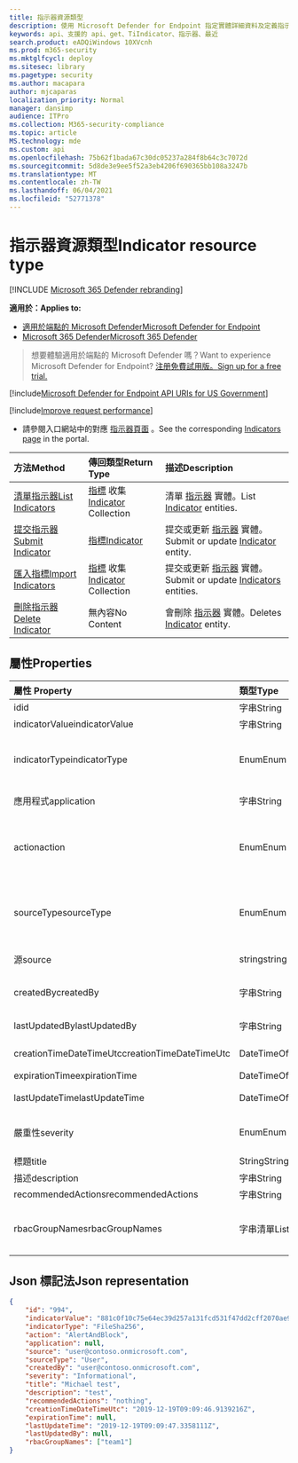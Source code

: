 ```yaml
---
title: 指示器資源類型
description: 使用 Microsoft Defender for Endpoint 指定實體詳細資料及定義指示器的到期日。
keywords: api、支援的 api、get、TiIndicator、指示器、最近
search.product: eADQiWindows 10XVcnh
ms.prod: m365-security
ms.mktglfcycl: deploy
ms.sitesec: library
ms.pagetype: security
ms.author: macapara
author: mjcaparas
localization_priority: Normal
manager: dansimp
audience: ITPro
ms.collection: M365-security-compliance
ms.topic: article
MS.technology: mde
ms.custom: api
ms.openlocfilehash: 75b62f1bada67c30dc05237a284f8b64c3c7072d
ms.sourcegitcommit: 5d8de3e9ee5f52a3eb4206f690365bb108a3247b
ms.translationtype: MT
ms.contentlocale: zh-TW
ms.lasthandoff: 06/04/2021
ms.locfileid: "52771378"
---
```

# <a name="indicator-resource-type"></a><span data-ttu-id="aa194-104">指示器資源類型</span><span class="sxs-lookup"><span data-stu-id="aa194-104">Indicator resource type</span></span>

[!INCLUDE [Microsoft 365 Defender rebranding](../../includes/microsoft-defender.md)]

<span data-ttu-id="aa194-105">**適用於：**</span><span class="sxs-lookup"><span data-stu-id="aa194-105">**Applies to:**</span></span>
- [<span data-ttu-id="aa194-106">適用於端點的 Microsoft Defender</span><span class="sxs-lookup"><span data-stu-id="aa194-106">Microsoft Defender for Endpoint</span></span>](https://go.microsoft.com/fwlink/p/?linkid=2154037)
- [<span data-ttu-id="aa194-107">Microsoft 365 Defender</span><span class="sxs-lookup"><span data-stu-id="aa194-107">Microsoft 365 Defender</span></span>](https://go.microsoft.com/fwlink/?linkid=2118804)

> <span data-ttu-id="aa194-108">想要體驗適用於端點的 Microsoft Defender 嗎？</span><span class="sxs-lookup"><span data-stu-id="aa194-108">Want to experience Microsoft Defender for Endpoint?</span></span> [<span data-ttu-id="aa194-109">注册免費試用版。</span><span class="sxs-lookup"><span data-stu-id="aa194-109">Sign up for a free trial.</span></span>](https://www.microsoft.com/microsoft-365/windows/microsoft-defender-atp?ocid=docs-wdatp-exposedapis-abovefoldlink) 


[!include[Microsoft Defender for Endpoint API URIs for US Government](../../includes/microsoft-defender-api-usgov.md)]

[!include[Improve request performance](../../includes/improve-request-performance.md)]


- <span data-ttu-id="aa194-110">請參閱入口網站中的對應 [指示器頁面](https://securitycenter.windows.com/preferences2/custom_ti_indicators/files) 。</span><span class="sxs-lookup"><span data-stu-id="aa194-110">See the corresponding [Indicators page](https://securitycenter.windows.com/preferences2/custom_ti_indicators/files) in the portal.</span></span> 

<span data-ttu-id="aa194-111">方法</span><span class="sxs-lookup"><span data-stu-id="aa194-111">Method</span></span>|<span data-ttu-id="aa194-112">傳回類型</span><span class="sxs-lookup"><span data-stu-id="aa194-112">Return Type</span></span> |<span data-ttu-id="aa194-113">描述</span><span class="sxs-lookup"><span data-stu-id="aa194-113">Description</span></span>
:---|:---|:---
[<span data-ttu-id="aa194-114">清單指示器</span><span class="sxs-lookup"><span data-stu-id="aa194-114">List Indicators</span></span>](get-ti-indicators-collection.md) | <span data-ttu-id="aa194-115">[指標](ti-indicator.md) 收集</span><span class="sxs-lookup"><span data-stu-id="aa194-115">[Indicator](ti-indicator.md) Collection</span></span> | <span data-ttu-id="aa194-116">清單 [指示器](ti-indicator.md) 實體。</span><span class="sxs-lookup"><span data-stu-id="aa194-116">List [Indicator](ti-indicator.md) entities.</span></span>
[<span data-ttu-id="aa194-117">提交指示器</span><span class="sxs-lookup"><span data-stu-id="aa194-117">Submit Indicator</span></span>](post-ti-indicator.md) | [<span data-ttu-id="aa194-118">指標</span><span class="sxs-lookup"><span data-stu-id="aa194-118">Indicator</span></span>](ti-indicator.md) | <span data-ttu-id="aa194-119">提交或更新 [指示器](ti-indicator.md) 實體。</span><span class="sxs-lookup"><span data-stu-id="aa194-119">Submit or update [Indicator](ti-indicator.md) entity.</span></span>
[<span data-ttu-id="aa194-120">匯入指標</span><span class="sxs-lookup"><span data-stu-id="aa194-120">Import Indicators</span></span>](import-ti-indicators.md) | <span data-ttu-id="aa194-121">[指標](ti-indicator.md) 收集</span><span class="sxs-lookup"><span data-stu-id="aa194-121">[Indicator](ti-indicator.md) Collection</span></span> | <span data-ttu-id="aa194-122">提交或更新 [指示器](ti-indicator.md) 實體。</span><span class="sxs-lookup"><span data-stu-id="aa194-122">Submit or update [Indicators](ti-indicator.md) entities.</span></span>
[<span data-ttu-id="aa194-123">刪除指示器</span><span class="sxs-lookup"><span data-stu-id="aa194-123">Delete Indicator</span></span>](delete-ti-indicator-by-id.md) | <span data-ttu-id="aa194-124">無內容</span><span class="sxs-lookup"><span data-stu-id="aa194-124">No Content</span></span> | <span data-ttu-id="aa194-125">會刪除 [指示器](ti-indicator.md) 實體。</span><span class="sxs-lookup"><span data-stu-id="aa194-125">Deletes [Indicator](ti-indicator.md) entity.</span></span>


## <a name="properties"></a><span data-ttu-id="aa194-126">屬性</span><span class="sxs-lookup"><span data-stu-id="aa194-126">Properties</span></span>
<span data-ttu-id="aa194-127">屬性	</span><span class="sxs-lookup"><span data-stu-id="aa194-127">Property</span></span> |  <span data-ttu-id="aa194-128">類型</span><span class="sxs-lookup"><span data-stu-id="aa194-128">Type</span></span>    |   <span data-ttu-id="aa194-129">描述</span><span class="sxs-lookup"><span data-stu-id="aa194-129">Description</span></span>
:---|:---|:---
<span data-ttu-id="aa194-130">id</span><span class="sxs-lookup"><span data-stu-id="aa194-130">id</span></span> | <span data-ttu-id="aa194-131">字串</span><span class="sxs-lookup"><span data-stu-id="aa194-131">String</span></span> | <span data-ttu-id="aa194-132">[指示器](ti-indicator.md)實體的身分識別。</span><span class="sxs-lookup"><span data-stu-id="aa194-132">Identity of the [Indicator](ti-indicator.md) entity.</span></span>
<span data-ttu-id="aa194-133">indicatorValue</span><span class="sxs-lookup"><span data-stu-id="aa194-133">indicatorValue</span></span> | <span data-ttu-id="aa194-134">字串</span><span class="sxs-lookup"><span data-stu-id="aa194-134">String</span></span> | <span data-ttu-id="aa194-135">[指標](ti-indicator.md)的值。</span><span class="sxs-lookup"><span data-stu-id="aa194-135">The value of the [Indicator](ti-indicator.md).</span></span>
<span data-ttu-id="aa194-136">indicatorType</span><span class="sxs-lookup"><span data-stu-id="aa194-136">indicatorType</span></span> | <span data-ttu-id="aa194-137">Enum</span><span class="sxs-lookup"><span data-stu-id="aa194-137">Enum</span></span> | <span data-ttu-id="aa194-138">指標的類型。</span><span class="sxs-lookup"><span data-stu-id="aa194-138">Type of the indicator.</span></span> <span data-ttu-id="aa194-139">可能的值為： "FileSha1"、"FileSha256"、"IpAddress"、"DomainName" 和 "Url"。</span><span class="sxs-lookup"><span data-stu-id="aa194-139">Possible values are: "FileSha1", "FileSha256", "IpAddress", "DomainName" and "Url".</span></span>
<span data-ttu-id="aa194-140">應用程式</span><span class="sxs-lookup"><span data-stu-id="aa194-140">application</span></span> | <span data-ttu-id="aa194-141">字串</span><span class="sxs-lookup"><span data-stu-id="aa194-141">String</span></span> | <span data-ttu-id="aa194-142">與指示器相關聯的應用程式。</span><span class="sxs-lookup"><span data-stu-id="aa194-142">The application associated with the indicator.</span></span> 
<span data-ttu-id="aa194-143">action</span><span class="sxs-lookup"><span data-stu-id="aa194-143">action</span></span> | <span data-ttu-id="aa194-144">Enum</span><span class="sxs-lookup"><span data-stu-id="aa194-144">Enum</span></span> | <span data-ttu-id="aa194-145">將在組織中探索指示器時所採取的動作。</span><span class="sxs-lookup"><span data-stu-id="aa194-145">The action that will be taken if the indicator will be discovered in the organization.</span></span> <span data-ttu-id="aa194-146">可能的值為： "Alert"、"AlertAndBlock" 和 "允許"。</span><span class="sxs-lookup"><span data-stu-id="aa194-146">Possible values are: "Alert", "AlertAndBlock", and "Allowed".</span></span>
<span data-ttu-id="aa194-147">sourceType</span><span class="sxs-lookup"><span data-stu-id="aa194-147">sourceType</span></span> | <span data-ttu-id="aa194-148">Enum</span><span class="sxs-lookup"><span data-stu-id="aa194-148">Enum</span></span> | <span data-ttu-id="aa194-149">若使用者 (所建立的指標，則為 "user"，例如，從入口網站) 「AadApp」，以防它透過 API 使用自動應用程式提交。</span><span class="sxs-lookup"><span data-stu-id="aa194-149">"User" in case the Indicator created by a user (e.g. from the portal), "AadApp" in case it submitted using automated application via the API.</span></span>
<span data-ttu-id="aa194-150">源</span><span class="sxs-lookup"><span data-stu-id="aa194-150">source</span></span> | <span data-ttu-id="aa194-151">string</span><span class="sxs-lookup"><span data-stu-id="aa194-151">string</span></span> | <span data-ttu-id="aa194-152">提交指標的使用者/應用程式名稱。</span><span class="sxs-lookup"><span data-stu-id="aa194-152">The name of the user/application that submitted the indicator.</span></span>
<span data-ttu-id="aa194-153">createdBy</span><span class="sxs-lookup"><span data-stu-id="aa194-153">createdBy</span></span> | <span data-ttu-id="aa194-154">字串</span><span class="sxs-lookup"><span data-stu-id="aa194-154">String</span></span> | <span data-ttu-id="aa194-155">提交指標之使用者/應用程式的唯一身分識別。</span><span class="sxs-lookup"><span data-stu-id="aa194-155">Unique identity of the user/application that submitted the indicator.</span></span>
<span data-ttu-id="aa194-156">lastUpdatedBy</span><span class="sxs-lookup"><span data-stu-id="aa194-156">lastUpdatedBy</span></span> | <span data-ttu-id="aa194-157">字串</span><span class="sxs-lookup"><span data-stu-id="aa194-157">String</span></span> | <span data-ttu-id="aa194-158">上次更新標記的使用者/應用程式的身分識別。</span><span class="sxs-lookup"><span data-stu-id="aa194-158">Identity of the user/application that last updated the indicator.</span></span>
<span data-ttu-id="aa194-159">creationTimeDateTimeUtc</span><span class="sxs-lookup"><span data-stu-id="aa194-159">creationTimeDateTimeUtc</span></span> | <span data-ttu-id="aa194-160">DateTimeOffset</span><span class="sxs-lookup"><span data-stu-id="aa194-160">DateTimeOffset</span></span> | <span data-ttu-id="aa194-161">建立指示器的日期和時間。</span><span class="sxs-lookup"><span data-stu-id="aa194-161">The date and time when the indicator was created.</span></span>
<span data-ttu-id="aa194-162">expirationTime</span><span class="sxs-lookup"><span data-stu-id="aa194-162">expirationTime</span></span> | <span data-ttu-id="aa194-163">DateTimeOffset</span><span class="sxs-lookup"><span data-stu-id="aa194-163">DateTimeOffset</span></span> | <span data-ttu-id="aa194-164">指示器的到期時間。</span><span class="sxs-lookup"><span data-stu-id="aa194-164">The expiration time of the indicator.</span></span>
<span data-ttu-id="aa194-165">lastUpdateTime</span><span class="sxs-lookup"><span data-stu-id="aa194-165">lastUpdateTime</span></span> | <span data-ttu-id="aa194-166">DateTimeOffset</span><span class="sxs-lookup"><span data-stu-id="aa194-166">DateTimeOffset</span></span> | <span data-ttu-id="aa194-167">上次更新指示器的時間。</span><span class="sxs-lookup"><span data-stu-id="aa194-167">The last time the indicator was updated.</span></span>
<span data-ttu-id="aa194-168">嚴重性</span><span class="sxs-lookup"><span data-stu-id="aa194-168">severity</span></span> | <span data-ttu-id="aa194-169">Enum</span><span class="sxs-lookup"><span data-stu-id="aa194-169">Enum</span></span> | <span data-ttu-id="aa194-170">指標的嚴重性。</span><span class="sxs-lookup"><span data-stu-id="aa194-170">The severity of the indicator.</span></span> <span data-ttu-id="aa194-171">可能的值為：「資訊」、「低」、「中」和「高」。</span><span class="sxs-lookup"><span data-stu-id="aa194-171">possible values are: "Informational", "Low", "Medium" and "High".</span></span>
<span data-ttu-id="aa194-172">標題</span><span class="sxs-lookup"><span data-stu-id="aa194-172">title</span></span> | <span data-ttu-id="aa194-173">String</span><span class="sxs-lookup"><span data-stu-id="aa194-173">String</span></span> | <span data-ttu-id="aa194-174">指示器標題。</span><span class="sxs-lookup"><span data-stu-id="aa194-174">Indicator title.</span></span>
<span data-ttu-id="aa194-175">描述</span><span class="sxs-lookup"><span data-stu-id="aa194-175">description</span></span> | <span data-ttu-id="aa194-176">字串</span><span class="sxs-lookup"><span data-stu-id="aa194-176">String</span></span> | <span data-ttu-id="aa194-177">標記的描述。</span><span class="sxs-lookup"><span data-stu-id="aa194-177">Description of the indicator.</span></span>
<span data-ttu-id="aa194-178">recommendedActions</span><span class="sxs-lookup"><span data-stu-id="aa194-178">recommendedActions</span></span> | <span data-ttu-id="aa194-179">字串</span><span class="sxs-lookup"><span data-stu-id="aa194-179">String</span></span> | <span data-ttu-id="aa194-180">標記的建議動作。</span><span class="sxs-lookup"><span data-stu-id="aa194-180">Recommended actions for the indicator.</span></span>
<span data-ttu-id="aa194-181">rbacGroupNames</span><span class="sxs-lookup"><span data-stu-id="aa194-181">rbacGroupNames</span></span> | <span data-ttu-id="aa194-182">字串清單</span><span class="sxs-lookup"><span data-stu-id="aa194-182">List of strings</span></span> | <span data-ttu-id="aa194-183">RBAC 設備群組名稱，其標記是公開和作用中的。</span><span class="sxs-lookup"><span data-stu-id="aa194-183">RBAC device group names where the indicator is exposed and active.</span></span> <span data-ttu-id="aa194-184">空清單，以防它公開至所有裝置。</span><span class="sxs-lookup"><span data-stu-id="aa194-184">Empty list in case it exposed to all devices.</span></span>


## <a name="json-representation"></a><span data-ttu-id="aa194-185">Json 標記法</span><span class="sxs-lookup"><span data-stu-id="aa194-185">Json representation</span></span>

```json
{
    "id": "994",
    "indicatorValue": "881c0f10c75e64ec39d257a131fcd531f47dd2cff2070ae94baa347d375126fd",
    "indicatorType": "FileSha256",
    "action": "AlertAndBlock",
    "application": null,
    "source": "user@contoso.onmicrosoft.com",
    "sourceType": "User",
    "createdBy": "user@contoso.onmicrosoft.com",
    "severity": "Informational",
    "title": "Michael test",
    "description": "test",
    "recommendedActions": "nothing",
    "creationTimeDateTimeUtc": "2019-12-19T09:09:46.9139216Z",
    "expirationTime": null,
    "lastUpdateTime": "2019-12-19T09:09:47.3358111Z",
    "lastUpdatedBy": null,
    "rbacGroupNames": ["team1"]
}
```
